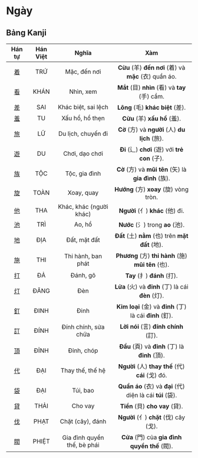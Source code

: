 # Ngày

## Bảng Kanji

| Hán tự | Hán Việt | Nghĩa | Xàm |
| :---: | :---: | :---: | :---: |
| [<span class="stroke-order">着</span>](https://mazii.net/vi-VN/search/kanji/javi/%E7%9D%80) | TRỨ | Mặc, đến nơi | **Cừu** (羊) **đến nơi** (着) và **mặc** (衣) quần áo. |
| [<span class="stroke-order">看</span>](https://mazii.net/vi-VN/search/kanji/javi/%E7%9C%8B) | KHÁN | Nhìn, xem | **Mắt** (目) **nhìn** (看) và **tay** (手) cầm. |
| [<span class="stroke-order">差</span>](https://mazii.net/vi-VN/search/kanji/javi/%E5%B7%AE) | SAI | Khác biệt, sai lệch | **Lông** (毛) **khác biệt** (差). |
| [<span class="stroke-order">羞</span>](https://mazii.net/vi-VN/search/kanji/javi/%E7%BE%9E) | TU | Xấu hổ, hổ thẹn | **Cừu** (羊) **xấu hổ** (羞). |
| [<span class="stroke-order">旅</span>](https://mazii.net/vi-VN/search/kanji/javi/%E6%97%85) | LỮ | Du lịch, chuyến đi | **Cờ** (方) và **người** (人) **du lịch** (旅). |
| [<span class="stroke-order">遊</span>](https://mazii.net/vi-VN/search/kanji/javi/%E9%81%8A) | DU | Chơi, dạo chơi | **Đi** (辶) **chơi** (遊) với **trẻ con** (子). |
| [<span class="stroke-order">族</span>](https://mazii.net/vi-VN/search/kanji/javi/%E6%97%8F) | TỘC | Tộc, gia đình | **Cờ** (方) và **mũi tên** (矢) là **gia đình** (族). |
| [<span class="stroke-order">旋</span>](https://mazii.net/vi-VN/search/kanji/javi/%E6%97%8B) | TOÀN | Xoay, quay | **Hướng** (方) **xoay** (旋) vòng tròn. |
| [<span class="stroke-order">他</span>](https://mazii.net/vi-VN/search/kanji/javi/%E4%BB%96) | THA | Khác, khác (người khác) | **Người** (亻) **khác** (他) đi. |
| [<span class="stroke-order">池</span>](https://mazii.net/vi-VN/search/kanji/javi/%E6%B1%A0) | TRÌ | Ao, hồ | **Nước** (氵) trong **ao** (池). |
| [<span class="stroke-order">地</span>](https://mazii.net/vi-VN/search/kanji/javi/%E5%9C%B0) | ĐỊA | Đất, mặt đất | **Đất** (土) **nằm** (也) trên **mặt đất** (地). |
| [<span class="stroke-order">施</span>](https://mazii.net/vi-VN/search/kanji/javi/%E6%96%BD) | THI | Thi hành, ban phát | **Phương** (方) **thi hành** (施) **mũi tên** (也). |
| [<span class="stroke-order">打</span>](https://mazii.net/vi-VN/search/kanji/javi/%E6%89%93) | ĐẢ | Đánh, gõ | **Tay** (扌) **đánh** (打). |
| [<span class="stroke-order">灯</span>](https://mazii.net/vi-VN/search/kanji/javi/%E7%81%AF) | ĐĂNG | Đèn | **Lửa** (火) và **đinh** (丁) là cái **đèn** (灯). |
| [<span class="stroke-order">釘</span>](https://mazii.net/vi-VN/search/kanji/javi/%E9%87%98) | ĐINH | Đinh | **Kim loại** (金) và **đinh** (丁) là cái **đinh** (釘). |
| [<span class="stroke-order">訂</span>](https://mazii.net/vi-VN/search/kanji/javi/%E8%A8%82) | ĐÍNH | Đính chính, sửa chữa | **Lời nói** (言) **đính chính** (訂). |
| [<span class="stroke-order">頂</span>](https://mazii.net/vi-VN/search/kanji/javi/%E9%A0%82) | ĐỈNH | Đỉnh, chóp | **Đầu** (頁) và **đinh** (丁) là **đỉnh** (頂). |
| [<span class="stroke-order">代</span>](https://mazii.net/vi-VN/search/kanji/javi/%E4%BB%A3) | ĐẠI | Thay thế, thế hệ | **Người** (人) **thay thế** (代) **cái** (戈) đó. |
| [<span class="stroke-order">袋</span>](https://mazii.net/vi-VN/search/kanji/javi/%E8%A2%8B) | ĐẠI | Túi, bao | **Quần áo** (衣) và **đại** (代) diện là cái **túi** (袋). |
| [<span class="stroke-order">貸</span>](https://mazii.net/vi-VN/search/kanji/javi/%E8%B2%B8) | THẢI | Cho vay | **Tiền** (貝) **cho vay** (貸). |
| [<span class="stroke-order">伐</span>](https://mazii.net/vi-VN/search/kanji/javi/%E4%BC%90) | PHẠT | Chặt (cây), đánh | **Người** (亻) **chặt** (伐) cây (戈). |
| [<span class="stroke-order">閥</span>](https://mazii.net/vi-VN/search/kanji/javi/%E9%96%A5) | PHIỆT | Gia đình quyền thế, bè phái | **Cửa** (門) của **gia đình quyền thế** (閥). |

